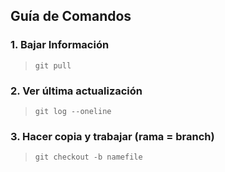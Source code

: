 ## Guía de Comandos

### 1. Bajar Información

> `git pull`

### 2. Ver última actualización

> `git log --oneline`

### 3. Hacer copia y trabajar (rama = branch)

> `git checkout -b namefile`

<!-- Develope: Para bajar información actualizada
Visual Studio Code: Debo ingresar por aquí para bajar información y siempre se hace por DEVELOPE
Comando: git pull y enter
En usuario:
Clave:
Luego despues de bajar debo ver la actualización:
Comando: git log --oneline
Luego para hacer copia y comenzar a trabajar
Comando: git checkout -b
Otro: Para ver el organigrama: dbdiagram.io -->
